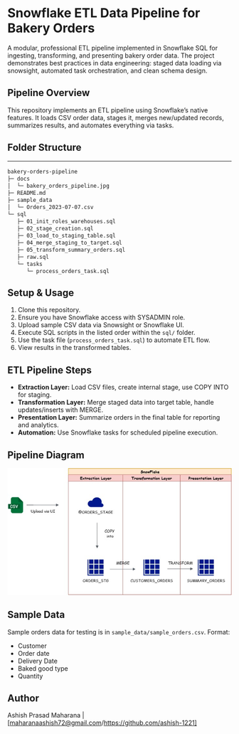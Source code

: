 # Snowflake ETL Data Pipeline for Bakery Orders

A modular, professional ETL pipeline implemented in Snowflake SQL for ingesting, transforming, and presenting bakery order data. The project demonstrates best practices in data engineering: staged data loading via snowsight, automated task orchestration, and clean schema design.

## Pipeline Overview

This repository implements an ETL pipeline using Snowflake’s native features. It loads CSV order data, stages it, merges new/updated records, summarizes results, and automates everything via tasks.

## Folder Structure
---
```
bakery-orders-pipeline
├─ docs
│  └─ bakery_orders_pipeline.jpg
├─ README.md
├─ sample_data
│  └─ Orders_2023-07-07.csv
└─ sql
   ├─ 01_init_roles_warehouses.sql
   ├─ 02_stage_creation.sql
   ├─ 03_load_to_staging_table.sql
   ├─ 04_merge_staging_to_target.sql
   ├─ 05_transform_summary_orders.sql
   ├─ raw.sql
   └─ tasks
      └─ process_orders_task.sql

```

## Setup & Usage

1. Clone this repository.
2. Ensure you have Snowflake access with SYSADMIN role.
3. Upload sample CSV data via Snowsight or Snowflake UI.
4. Execute SQL scripts in the listed order within the `sql/` folder.
5. Use the task file (`process_orders_task.sql`) to automate ETL flow.
6. View results in the transformed tables.

## ETL Pipeline Steps

- **Extraction Layer:** Load CSV files, create internal stage, use COPY INTO for staging.
- **Transformation Layer:** Merge staged data into target table, handle updates/inserts with MERGE.
- **Presentation Layer:** Summarize orders in the final table for reporting and analytics.
- **Automation:** Use Snowflake tasks for scheduled pipeline execution.

## Pipeline Diagram

![Snowflake ETL Pipeline Diagram](docs/bakery_orders_pipeline.jpg)


## Sample Data

Sample orders data for testing is in `sample_data/sample_orders.csv`.
Format:
- Customer
- Order date
- Delivery Date
- Baked good type
- Quantity


## Author

Ashish Prasad Maharana | [maharanaashish72@gmail.com/https://github.com/ashish-1221]
